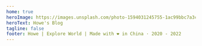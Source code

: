 ```yaml
---
home: true
heroImage: https://images.unsplash.com/photo-1594031245755-1ac99bbc7a3c?ixid=MnwxMjA3fDB8MHxwaG90by1wYWdlfHx8fGVufDB8fHx8&ixlib=rb-1.2.1&auto=format&fit=crop&w=2670&q=80
heroText: Howe's Blog
tagline: false
footer: Howe | Explore World | Made with ❤️ in China · 2020 - 2022
---
```


<!-- 
<img :src="url" />

<script>
import axios from 'axios'
import { reactive, ref, onBeforeMount, onMounted, h } from 'vue'

export default {
  setup () {
    const url = ref('')
    const params = new URLSearchParams()
    params.set('client_id', 'ecKBFHfCx9wueN4g1RdHhDcuVkGZXA7dzJF_9nEzyUo')
    params.set('query', 'code')
    params.set('orientation', 'landscape')
    onBeforeMount(async () => {
      const res = await axios.get('https://api.unsplash.com/photos/random?' + params.toString())
      url.value= res.data.urls.regular
      console.log('url is', url.value)
    })
    return {
      url
    }
  }
}
</script>
<style>
  .home .hero img{
    margin: 0;
  }
</style>
-->
